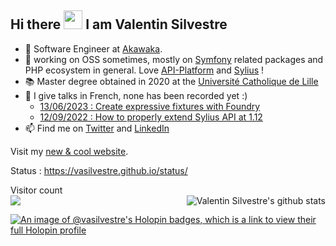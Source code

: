 ## Hi there <img src="https://raw.githubusercontent.com/iampavangandhi/iampavangandhi/master/gifs/Hi.gif" width="30px">  I am Valentin Silvestre </h2>

- 🔭 Software Engineer at [Akawaka](https://www.akawaka.fr/).
- 🌱 working on OSS sometimes, mostly on [Symfony](https://symfony.com/) related packages and PHP ecosystem in general. Love [API-Platform](https://api-platform.com/) and [Sylius](https://sylius.com/fr/) !
- 📚 Master degree obtained in 2020 at the [Université Catholique de Lille](https://www.univ-catholille.fr/)
- 🎤 I give talks in French, none has been recorded yet :)
  - [13/06/2023 : Create expressive fixtures with Foundry](https://github.com/vasilvestre/foundry-slides)
  - [12/09/2022 : How to properly extend Sylius API at 1.12](https://github.com/vasilvestre/extending-sylius-1.12-09-22)
- 📫 Find me on [Twitter](https://twitter.com/valentinsilves) and [LinkedIn](https://www.linkedin.com/in/v-silvestre/)

Visit my [new & cool website](https://vasilvestre.github.io/). 

Status : https://vasilvestre.github.io/status/

<p align="left"> 
  Visitor count<br>
  <img alight="left" src="https://profile-counter.glitch.me/vasilvestre/count.svg" />
  <img align="right" alt="Valentin Silvestre's github stats" src="https://github-readme-stats.vercel.app/api?username=vasilvestre&count_private=1&show_icons=true" />
</p>

[![An image of @vasilvestre's Holopin badges, which is a link to view their full Holopin profile](https://holopin.me/vasilvestre)](https://holopin.io/@vasilvestre)
